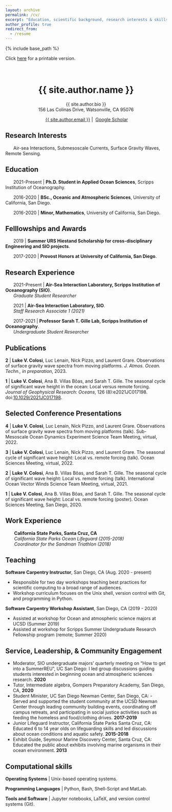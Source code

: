 ```yaml
---
layout: archive
permalink: /cv/
excerpt: "Education, scientific background, research interests & skills, and more."
author_profile: true
redirect_from:
  - /resume
---
```


{% include base_path %}

Click [here](/files/lcolosi_CV.pdf) for a printable version.<br /><br /><br />

<h1 align="center">{{ site.author.name }}</h1>
<p align="center">{{ site.author.bio }} <br /> 156 Las Colinas Drive, Watsonville, CA 95076</p>
<p align="center"><i class="fas fa-envelope" aria-hidden="true"></i>&nbsp;<a href="mailto:{{ site.author.email }}" target="_blank">{{ site.author.email }}</a> &#124; <i class="fas fa-fw fa-graduation-cap" aria-hidden="true"></i>&nbsp;<a href="https://scholar.google.com/citations?hl=en&user=7k2QNN4AAAAJ">Google Scholar</a></p>



## Research Interests

&ensp;&ensp;&ensp; Air-sea Interactions, Submesoscale Currents, Surface Gravity Waves, Remote Sensing.


## Education 
&ensp;&ensp;&ensp; 2021-Present &#124; **Ph.D. Student in Applied Ocean Sciences**, Scripps Institution of Oceanography. 

&ensp;&ensp;&ensp; 2016-2020 &#124; **BSc., Oceanic and Atmospheric Sciences**, University of California, San Diego.

&ensp;&ensp;&ensp; 2016-2020 &#124; **Minor, Mathematics**, University of California, San Diego.


## Felllowships and Awards

&ensp;&ensp;&ensp; 2019 &#124; **Summer URS Hiestand Scholarship for cross-disciplinary Engineering and SIO projects**.<br /> 

&ensp;&ensp;&ensp; 2017-2020 &#124; **Provost Honors at University of California, San Diego**.<br />


## Research Experience

&ensp;&ensp;&ensp; 2021-Present &#124; **Air-Sea Interaction Laboratory, Scripps Institution of Oceanography (SIO)**. <br />
&ensp;&ensp;&ensp; *Graduate Student Researcher* 

&ensp;&ensp;&ensp; 2021 &#124; **Air-Sea Interaction Laboratory, SIO**. <br />
&ensp;&ensp;&ensp; *Staff Research Associate 1 (2021)*

&ensp;&ensp;&ensp; 2017-2021 &#124; **Professor Sarah T. Gille Lab, Scripps Institution of Oceanography**. <br />
&ensp;&ensp;&ensp; *Undergraduate Student Researcher*


## Publications

**2** &#124; **Luke V. Colosi**, Luc Lenain, Nick Pizzo, and Laurent Grare. Observations of surface gravity wave spectra from moving platforms. *J. Atmos. Ocean. Techn., in preparation*, 2023.

**1** &#124; **Luke V. Colosi**, Ana B. Villas Bôas, and Sarah T. Gille. The seasonal cycle of significant wave height in the ocean: Local versus remote forcing. *Journal of Geophysical Research: Oceans*, 126 (8):e2021JC017198. doi:<a href="https://doi.org/10.1029/2021JC017198" target="_blank">10.1029/2021JC017198</a>.


## Selected Conference Presentations

**4** &#124; **Luke V. Colosi**, Luc Lenain, Nick Pizzo, and Laurent Grare. Observations of surface gravity wave spectra from moving platforms (talk). Sub-Mesoscale Ocean Dynamics Experiment Science Team Meeting, virtual, 2022.

**3** &#124; **Luke V. Colosi**, Luc Lenain, Nick Pizzo, and Laurent Grare. The seasonal cycle of significant wave height: Local vs. remote forcing (talk). Ocean Sciences Meeting, virtual, 2022.

**2** &#124; **Luke V. Colosi**, Ana B. Villas Bôas, and Sarah T. Gille. The seasonal cycle of significant wave height: Local vs. remote forcing (talk). International Ocean Vector Winds Science Team Meeting, virtual, 2021.

**1** &#124; **Luke V. Colosi**, Ana B. Villas Bôas, and Sarah T. Gille. The seasonal cycle of significant wave height: Local vs. remote forcing (poster). Ocean Sciences Meeting, San Diego, 2020.


## Work Experience

&nbsp;&nbsp;&nbsp;&nbsp;&nbsp;&nbsp; **California State Parks, Santa Cruz, CA** <br />
&nbsp;&nbsp;&nbsp;&nbsp;&nbsp;&nbsp; *California State Parks Ocean Lifeguard (2015-2018)* <br />
&nbsp;&nbsp;&nbsp;&nbsp;&nbsp;&nbsp; *Coordinator for the Sandman Triathlon (2018)*

  
## Teaching

**Software Carpentry Instructor**, San Diego, CA (Aug. 2020 - present)
  -  Responsible for two day workshops teaching best practices for scientific computing to a broad range of audiences.
  -  Workshop curriculum focuses on the Unix shell, version control with Git, and programming in Python.

**Software Carpentry Workshop Assistant**, San Diego, CA (2019 - 2020)
  -  Assisted at workshop for Ocean and atmospheric science majors at UCSD (Summer 2019) 
  -  Assisted at workshop for  Scripps Summer Undergraduate Research Fellowship program (remote; Summer 2020)
  
  
## Service, Leadership, & Community Engagement
- Moderator, SIO undergraduate majors’ quarterly meeting on “How to get into a SummerREU”, UC San Diego:  I led group discussions guiding students interested in beginning ocean and atmospheric sciences research. **2020**
- Tutor, Intermediate algebra, Gompers Preparatory Academy, San Diego, CA, **2020**
- Student Minister, UC San Diego Newman Center, San Diego, CA: - Served and supported the student community at the UCSD Newman Center through leading community building events, coordinating off campus retreats, and participating in social justice activities such as feeding the homeless and food/clothing drives. **2017-2019**
- Junior Lifeguard Instructor, California State Parks Santa Cruz, CA: Educated 6 to 14 year olds on lifeguarding skills and led discussions about ocean conditions and aquatic safety. **2015-2018**
- Exhibit Guide,  Seymour Marine Discovery Center, Santa Cruz, CA:  Educated the public about exhibits involving marine organisms in their ocean environment. **2013**

## Computational skills

**Operating Systems** &#124; Unix-based operating systems.

**Programming Languages** &#124; Python, Bash, Shell-Script and MatLab.

**Tools and Software** &#124; Jupyter notebooks, LaTeX, and version control systems (Git).


